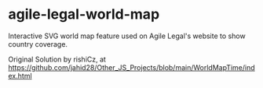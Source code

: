 # agile-legal-world-map
Interactive SVG world map feature used on Agile Legal's website to show country coverage. 

Original Solution by rishiCz, at https://github.com/jahid28/Other_JS_Projects/blob/main/WorldMapTime/index.html
